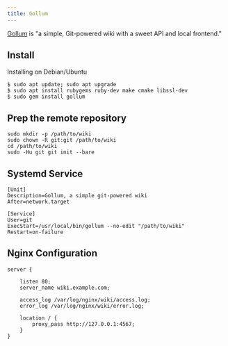 ```yaml
---
title: Gollum
---
```


[Gollum](https://github.com/gollum/gollum) is "a simple, Git-powered
wiki with a sweet API and local frontend."

## Install

Installing on Debian/Ubuntu

```
$ sudo apt update; sudo apt upgrade
$ sudo apt install rubygems ruby-dev make cmake libssl-dev
$ sudo gem install gollum
```

## Prep the remote repository

```
sudo mkdir -p /path/to/wiki
sudo chown -R git:git /path/to/wiki
cd /path/to/wiki
sudo -Hu git git init --bare
```

## Systemd Service

```
[Unit]
Description=Gollum, a simple git-powered wiki
After=network.target

[Service]
User=git
ExecStart=/usr/local/bin/gollum --no-edit "/path/to/wiki"
Restart=on-failure
```

## Nginx Configuration

```nginx
server {
	
	listen 80;
	server_name wiki.example.com;

	access_log /var/log/nginx/wiki/access.log;
	error_log /var/log/nginx/wiki/error.log;

	location / {
		proxy_pass http://127.0.0.1:4567;
	}
}
```